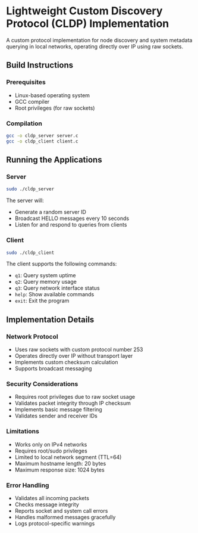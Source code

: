 # Lightweight Custom Discovery Protocol (CLDP) Implementation

A custom protocol implementation for node discovery and system metadata querying in local networks, operating directly over IP using raw sockets.

## Build Instructions

### Prerequisites
- Linux-based operating system
- GCC compiler
- Root privileges (for raw sockets)

### Compilation
```bash
gcc -o cldp_server server.c
gcc -o cldp_client client.c
```

## Running the Applications

### Server
```bash
sudo ./cldp_server
```
The server will:
- Generate a random server ID
- Broadcast HELLO messages every 10 seconds
- Listen for and respond to queries from clients

### Client
```bash
sudo ./cldp_client
```
The client supports the following commands:
- `q1`: Query system uptime
- `q2`: Query memory usage
- `q3`: Query network interface status
- `help`: Show available commands
- `exit`: Exit the program

## Implementation Details

### Network Protocol
- Uses raw sockets with custom protocol number 253
- Operates directly over IP without transport layer
- Implements custom checksum calculation
- Supports broadcast messaging

### Security Considerations
- Requires root privileges due to raw socket usage
- Validates packet integrity through IP checksum
- Implements basic message filtering
- Validates sender and receiver IDs

### Limitations
- Works only on IPv4 networks
- Requires root/sudo privileges
- Limited to local network segment (TTL=64)
- Maximum hostname length: 20 bytes
- Maximum response size: 1024 bytes

### Error Handling
- Validates all incoming packets
- Checks message integrity
- Reports socket and system call errors
- Handles malformed messages gracefully
- Logs protocol-specific warnings

